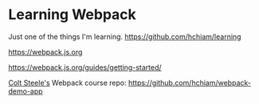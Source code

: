 # Learning Webpack

Just one of the things I'm learning. <https://github.com/hchiam/learning>

<https://webpack.js.org>

<https://webpack.js.org/guides/getting-started/>

[Colt Steele's](https://github.com/Colt) Webpack course repo: <https://github.com/hchiam/webpack-demo-app>
